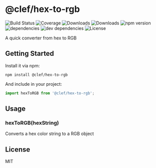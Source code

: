 # @clef/hex-to-rgb

![Build Status](https://img.shields.io/travis/jessepollak/@clef/hex-to-rgb.svg)
![Coverage](https://img.shields.io/coveralls/jessepollak/@clef/hex-to-rgb.svg)
![Downloads](https://img.shields.io/npm/dm/@clef/hex-to-rgb.svg)
![Downloads](https://img.shields.io/npm/dt/@clef/hex-to-rgb.svg)
![npm version](https://img.shields.io/npm/v/@clef/hex-to-rgb.svg)
![dependencies](https://img.shields.io/david/jessepollak/@clef/hex-to-rgb.svg)
![dev dependencies](https://img.shields.io/david/dev/jessepollak/@clef/hex-to-rgb.svg)
![License](https://img.shields.io/npm/l/@clef/hex-to-rgb.svg)

A quick converter from hex to RGB

## Getting Started

Install it via npm:

```shell
npm install @clef/hex-to-rgb
```

And include in your project:

```javascript
import hexToRGB from '@clef/hex-to-rgb';
```

## Usage

### hexToRGB(hexString)

Converts a hex color string to a RGB object

## License

MIT
